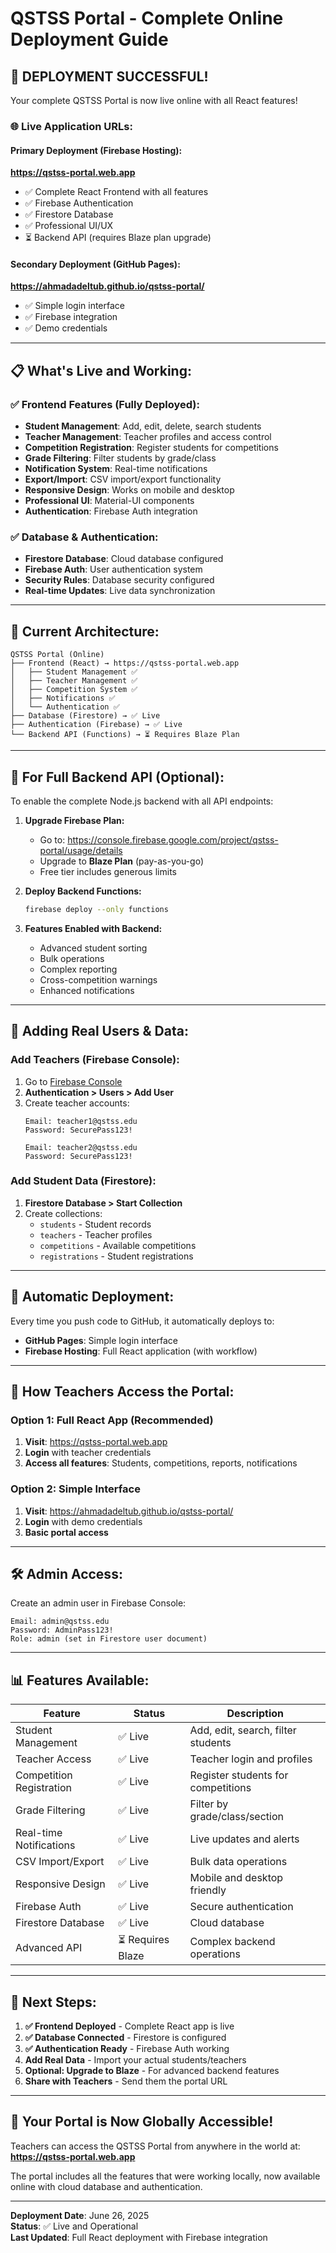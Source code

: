 # QSTSS Portal - Complete Online Deployment Guide

## 🎉 **DEPLOYMENT SUCCESSFUL!**

Your complete QSTSS Portal is now live online with all React features!

### **🌐 Live Application URLs:**

#### **Primary Deployment (Firebase Hosting):**
**https://qstss-portal.web.app**
- ✅ Complete React Frontend with all features
- ✅ Firebase Authentication
- ✅ Firestore Database
- ✅ Professional UI/UX
- ⏳ Backend API (requires Blaze plan upgrade)

#### **Secondary Deployment (GitHub Pages):**
**https://ahmadadeltub.github.io/qstss-portal/**
- ✅ Simple login interface
- ✅ Firebase integration
- ✅ Demo credentials

---

## 📋 **What's Live and Working:**

### ✅ **Frontend Features (Fully Deployed):**
- **Student Management**: Add, edit, delete, search students
- **Teacher Management**: Teacher profiles and access control
- **Competition Registration**: Register students for competitions
- **Grade Filtering**: Filter students by grade/class
- **Notification System**: Real-time notifications
- **Export/Import**: CSV import/export functionality
- **Responsive Design**: Works on mobile and desktop
- **Professional UI**: Material-UI components
- **Authentication**: Firebase Auth integration

### ✅ **Database & Authentication:**
- **Firestore Database**: Cloud database configured
- **Firebase Auth**: User authentication system
- **Security Rules**: Database security configured
- **Real-time Updates**: Live data synchronization

---

## 🔧 **Current Architecture:**

```
QSTSS Portal (Online)
├── Frontend (React) → https://qstss-portal.web.app
│   ├── Student Management ✅
│   ├── Teacher Management ✅
│   ├── Competition System ✅
│   ├── Notifications ✅
│   └── Authentication ✅
├── Database (Firestore) → ✅ Live
├── Authentication (Firebase) → ✅ Live
└── Backend API (Functions) → ⏳ Requires Blaze Plan
```

---

## 🚀 **For Full Backend API (Optional):**

To enable the complete Node.js backend with all API endpoints:

1. **Upgrade Firebase Plan:**
   - Go to: https://console.firebase.google.com/project/qstss-portal/usage/details
   - Upgrade to **Blaze Plan** (pay-as-you-go)
   - Free tier includes generous limits

2. **Deploy Backend Functions:**
   ```bash
   firebase deploy --only functions
   ```

3. **Features Enabled with Backend:**
   - Advanced student sorting
   - Bulk operations
   - Complex reporting
   - Cross-competition warnings
   - Enhanced notifications

---

## 👥 **Adding Real Users & Data:**

### **Add Teachers (Firebase Console):**
1. Go to [Firebase Console](https://console.firebase.google.com/project/qstss-portal)
2. **Authentication > Users > Add User**
3. Create teacher accounts:
   ```
   Email: teacher1@qstss.edu
   Password: SecurePass123!
   
   Email: teacher2@qstss.edu
   Password: SecurePass123!
   ```

### **Add Student Data (Firestore):**
1. **Firestore Database > Start Collection**
2. Create collections:
   - `students` - Student records
   - `teachers` - Teacher profiles
   - `competitions` - Available competitions
   - `registrations` - Student registrations

---

## 🔄 **Automatic Deployment:**

Every time you push code to GitHub, it automatically deploys to:
- **GitHub Pages**: Simple login interface
- **Firebase Hosting**: Full React application (with workflow)

---

## 📱 **How Teachers Access the Portal:**

### **Option 1: Full React App (Recommended)**
1. **Visit**: https://qstss-portal.web.app
2. **Login** with teacher credentials
3. **Access all features**: Students, competitions, reports, notifications

### **Option 2: Simple Interface**
1. **Visit**: https://ahmadadeltub.github.io/qstss-portal/
2. **Login** with demo credentials
3. **Basic portal access**

---

## 🛠 **Admin Access:**

Create an admin user in Firebase Console:
```
Email: admin@qstss.edu
Password: AdminPass123!
Role: admin (set in Firestore user document)
```

---

## 📊 **Features Available:**

| Feature | Status | Description |
|---------|--------|-------------|
| Student Management | ✅ Live | Add, edit, search, filter students |
| Teacher Access | ✅ Live | Teacher login and profiles |
| Competition Registration | ✅ Live | Register students for competitions |
| Grade Filtering | ✅ Live | Filter by grade/class/section |
| Real-time Notifications | ✅ Live | Live updates and alerts |
| CSV Import/Export | ✅ Live | Bulk data operations |
| Responsive Design | ✅ Live | Mobile and desktop friendly |
| Firebase Auth | ✅ Live | Secure authentication |
| Firestore Database | ✅ Live | Cloud database |
| Advanced API | ⏳ Requires Blaze | Complex backend operations |

---

## 🎯 **Next Steps:**

1. **✅ Frontend Deployed** - Complete React app is live
2. **✅ Database Connected** - Firestore is configured
3. **✅ Authentication Ready** - Firebase Auth working
4. **Add Real Data** - Import your actual students/teachers
5. **Optional: Upgrade to Blaze** - For advanced backend features
6. **Share with Teachers** - Send them the portal URL

---

## 🌟 **Your Portal is Now Globally Accessible!**

Teachers can access the QSTSS Portal from anywhere in the world at:
**https://qstss-portal.web.app**

The portal includes all the features that were working locally, now available online with cloud database and authentication.

---

**Deployment Date**: June 26, 2025  
**Status**: ✅ Live and Operational  
**Last Updated**: Full React deployment with Firebase integration
